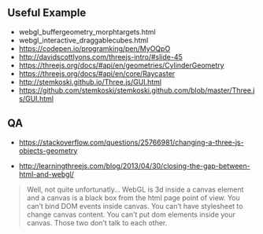 ## Useful Example

* webgl_buffergeometry_morphtargets.html
* webgl_interactive_draggablecubes.html
* https://codepen.io/programking/pen/MyOQpO
* http://davidscottlyons.com/threejs-intro/#slide-45
* https://threejs.org/docs/#api/en/geometries/CylinderGeometry
* https://threejs.org/docs/#api/en/core/Raycaster
* http://stemkoski.github.io/Three.js/GUI.html
* https://github.com/stemkoski/stemkoski.github.com/blob/master/Three.js/GUI.html


## QA
* https://stackoverflow.com/questions/25766981/changing-a-three-js-objects-geometry

* http://learningthreejs.com/blog/2013/04/30/closing-the-gap-between-html-and-webgl/
> Well, not quite unfortunatly… WebGL is 3d inside a canvas element and a canvas is a black box from the html page point of view. You can’t bind DOM events inside canvas. You can’t have stylesheet to change canvas content. You can’t put dom elements inside your canvas. Those two don’t talk to each other.